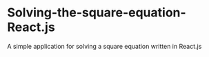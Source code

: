 # Solving-the-square-equation-React.js
A simple application for solving a square equation written in React.js
